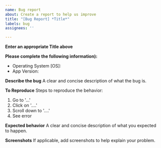 ```yaml
---
name: Bug report
about: Create a report to help us improve
title: "[Bug Report] *Title*"
labels: bug
assignees: ''

---
```


**Enter an appropriate Title above**

**Please complete the following information):**
 - Operating System [OS]: 
 - App Version:

**Describe the bug**
A clear and concise description of what the bug is.

**To Reproduce**
Steps to reproduce the behavior:
1. Go to '...'
2. Click on '....'
3. Scroll down to '....'
4. See error

**Expected behavior**
A clear and concise description of what you expected to happen.

**Screenshots**
If applicable, add screenshots to help explain your problem.
